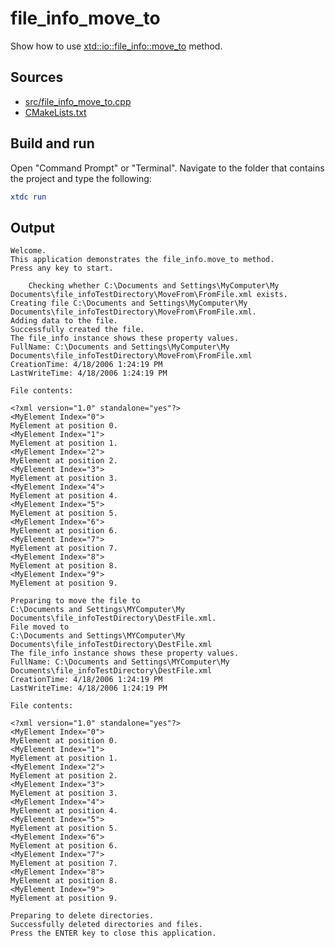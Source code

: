 # file_info_move_to

Show how to use [xtd::io::file_info::move_to](https://gammasoft71.github.io/xtd/reference_guides/latest/classxtd_1_1io_1_1file__info.html#a518d205507601c6de179fab492750dbc) method.

## Sources

* [src/file_info_move_to.cpp](src/file_info_move_to.cpp)
* [CMakeLists.txt](CMakeLists.txt)

## Build and run

Open "Command Prompt" or "Terminal". Navigate to the folder that contains the project and type the following:

```cmake
xtdc run
```

## Output

```
Welcome.
This application demonstrates the file_info.move_to method.
Press any key to start.

    Checking whether C:\Documents and Settings\MyComputer\My Documents\file_infoTestDirectory\MoveFrom\FromFile.xml exists.
Creating file C:\Documents and Settings\MyComputer\My Documents\file_infoTestDirectory\MoveFrom\FromFile.xml.
Adding data to the file.
Successfully created the file.
The file_info instance shows these property values.
FullName: C:\Documents and Settings\MyComputer\My Documents\file_infoTestDirectory\MoveFrom\FromFile.xml
CreationTime: 4/18/2006 1:24:19 PM
LastWriteTime: 4/18/2006 1:24:19 PM

File contents:

<?xml version="1.0" standalone="yes"?>
<MyElement Index="0">
MyElement at position 0.
<MyElement Index="1">
MyElement at position 1.
<MyElement Index="2">
MyElement at position 2.
<MyElement Index="3">
MyElement at position 3.
<MyElement Index="4">
MyElement at position 4.
<MyElement Index="5">
MyElement at position 5.
<MyElement Index="6">
MyElement at position 6.
<MyElement Index="7">
MyElement at position 7.
<MyElement Index="8">
MyElement at position 8.
<MyElement Index="9">
MyElement at position 9.

Preparing to move the file to
C:\Documents and Settings\MYComputer\My Documents\file_infoTestDirectory\DestFile.xml.
File moved to
C:\Documents and Settings\MYComputer\My Documents\file_infoTestDirectory\DestFile.xml
The file_info instance shows these property values.
FullName: C:\Documents and Settings\MYComputer\My Documents\file_infoTestDirectory\DestFile.xml
CreationTime: 4/18/2006 1:24:19 PM
LastWriteTime: 4/18/2006 1:24:19 PM

File contents:

<?xml version="1.0" standalone="yes"?>
<MyElement Index="0">
MyElement at position 0.
<MyElement Index="1">
MyElement at position 1.
<MyElement Index="2">
MyElement at position 2.
<MyElement Index="3">
MyElement at position 3.
<MyElement Index="4">
MyElement at position 4.
<MyElement Index="5">
MyElement at position 5.
<MyElement Index="6">
MyElement at position 6.
<MyElement Index="7">
MyElement at position 7.
<MyElement Index="8">
MyElement at position 8.
<MyElement Index="9">
MyElement at position 9.

Preparing to delete directories.
Successfully deleted directories and files.
Press the ENTER key to close this application.
```

